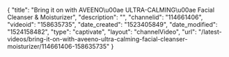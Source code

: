 {
    "title": "Bring it on with AVEENO\u00ae ULTRA-CALMING\u00ae Facial Cleanser & Moisturizer",
    "description": "",
    "channelid": "114661406",
    "videoid": "158635735",
    "date_created": "1523405849",
    "date_modified": "1524158482",
    "type": "captivate",
    "layout": "channelVideo",
    "url": "\/latest-videos\/bring-it-on-with-aveeno-ultra-calming-facial-cleanser-moisturizer\/114661406-158635735"
}